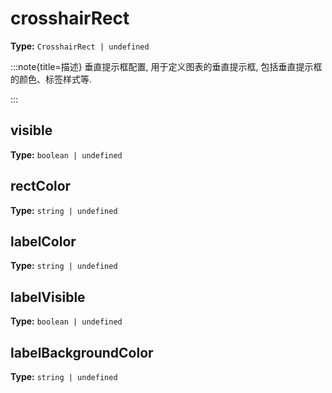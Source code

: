 # crosshairRect

**Type:** `CrosshairRect | undefined`

:::note{title=描述}
垂直提示框配置, 用于定义图表的垂直提示框, 包括垂直提示框的颜色、标签样式等.

:::


## visible

**Type:** `boolean | undefined`

## rectColor

**Type:** `string | undefined`

## labelColor

**Type:** `string | undefined`

## labelVisible

**Type:** `boolean | undefined`

## labelBackgroundColor

**Type:** `string | undefined`

